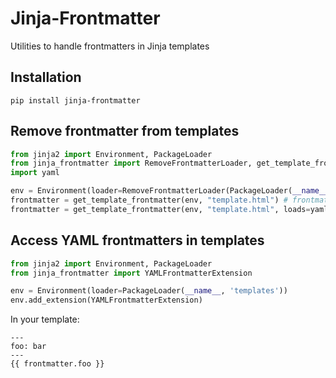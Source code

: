 # Jinja-Frontmatter

Utilities to handle frontmatters in Jinja templates

## Installation

    pip install jinja-frontmatter

## Remove frontmatter from templates

```python
from jinja2 import Environment, PackageLoader
from jinja_frontmatter import RemoveFrontmatterLoader, get_template_frontmatter
import yaml

env = Environment(loader=RemoveFrontmatterLoader(PackageLoader(__name__, 'templates')))
frontmatter = get_template_frontmatter(env, "template.html") # frontmatter as text
frontmatter = get_template_frontmatter(env, "template.html", loads=yaml.safe_load) # frontmatter as yaml
```

## Access YAML frontmatters in templates

```python
from jinja2 import Environment, PackageLoader
from jinja_frontmatter import YAMLFrontmatterExtension

env = Environment(loader=PackageLoader(__name__, 'templates'))
env.add_extension(YAMLFrontmatterExtension)
```

In your template:

```
---
foo: bar
---
{{ frontmatter.foo }}
```
